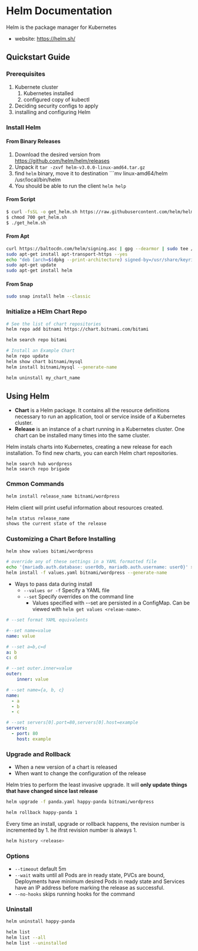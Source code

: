 # Helm Documentation

Helm is the package manager for Kubernetes

- website: https://helm.sh/

## Quickstart Guide 

### Prerequisites

1. Kubernete cluster
   1. Kubernetes installed
   2. configured copy of kubectl
2. Deciding security configs to apply
3. installing and configuring Helm

### Install Helm

#### From Binary Releases

1. Download the desired version from https://github.com/helm/helm/releases
2. Unpack it ```tar -zxvf helm-v3.0.0-linux-amd64.tar.gz```
3. find ```helm``` binary, move it to destination ```mv linux-amd64/helm /usr/local/bin/helm
4. You should be able to run the client ```helm help```

#### From Script 

```sh
$ curl -fsSL -o get_helm.sh https://raw.githubusercontent.com/helm/helm/main/scripts/get-helm-3
$ chmod 700 get_helm.sh
$ ./get_helm.sh
```

#### From Apt

```sh
curl https://baltocdn.com/helm/signing.asc | gpg --dearmor | sudo tee /usr/share/keyrings/helm.gpg > /dev/null
sudo apt-get install apt-transport-https --yes
echo "deb [arch=$(dpkg --print-architecture) signed-by=/usr/share/keyrings/helm.gpg] https://baltocdn.com/helm/stable/debian/ all main" | sudo tee /etc/apt/sources.list.d/helm-stable-debian.list
sudo apt-get update
sudo apt-get install helm
```

#### From Snap

```sh
sudo snap install helm --classic
```

### Initialize a HElm Chart Repo

```sh
# See the list of chart repositories
helm repo add bitnami https://chart.bitnami.com/bitami

helm search repo bitami

# Install an Example Chart
helm repo update
helm show chart bitnami/mysql
helm install bitnami/mysql --generate-name 

helm uninstall my_chart_name
```

## Using Helm

- __Chart__ is a Helm package. It contains all the resource definitions necessary to run an application, tool or service inside of a Kubernetes cluster.
- __Release__ is an instance of a chart running in a Kubernetes cluster. One chart can be installed many times into the same cluster.

Helm instals charts into Kubernetes, creating a new release for each installation. To find new charts, you can earch Helm chart repositories.

```
helm search hub wordpress
helm search repo brigade
```

### Cmmon Commands

```sh
helm install release_name bitnami/wordpress
```

Helm client will print useful information about resources created. 

```sh
helm status release_name
shows the current state of the release
```

### Customizing a Chart Before Installing

```sh
helm show values bitami/wordpress

# override any of these settings in a YAML formatted file 
echo '{mariadb.auth.database: user0db, mariadb.auth.username: user0}' > values.yaml
helm install -f values.yaml bitnami/wordpress --generate-name
```

- Ways to pass data during install
  - ```--values or -f``` Specify a YAML file 
  - ```--set``` Specify overrides on the command line 
    - Values specified with --set are persisted in a ConfigMap. Can be viewed with ```helm get values <releae-name>```.

```yaml
# --set format YAML equivalents

#--set name=value
name: value

# --set a=b,c=d 
a: b
c: d

# --set outer.inner=value
outer:
    inner: value

# --set name={a, b, c}
name:
  - a
  - b
  - c

# --set servers[0].port=80,servers[0].host=example
servers:
  - port: 80
    host: example
```

### Upgrade and Rollback

- When a new version of a chart is released
- When want to change the configuration of the release

Helm tries to perform the least invasive upgrade. It will __only update things that have changed since last release__

```sh
helm upgrade -f panda.yaml happy-panda bitnami/wordpress
```

```sh
helm rollback happy-panda 1
```

Every time an install, upgrade or rollback happens, the revision number is incremented by 1. he ifrst revision number is always 1.

```sh
helm history <release>
```

### Options

- ```--timeout``` default 5m
- ```--wait``` waits until all Pods are in ready state, PVCs are bound, Deployments have minimum desired Pods in ready state and Services have an IP address before marking the release as successful.
- ```--no-hooks``` skips running hooks for the  command

### Uninstall 

```sh
helm uninstall happy-panda
```

```sh
helm list 
helm list --all
helm list --uninstalled
```
